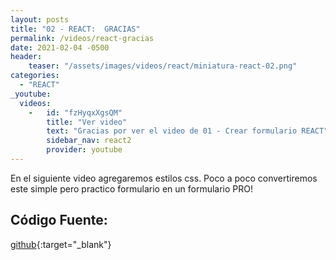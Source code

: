 ```yaml
---
layout: posts
title: "02 - REACT:  GRACIAS"
permalink: /videos/react-gracias
date: 2021-02-04 -0500
header:
    teaser: "/assets/images/videos/react/miniatura-react-02.png"
categories:
  - "REACT"
_youtube: 
  videos:
    -   id: "fzHyqxXgsQM"
        title: "Ver video"
        text: "Gracias por ver el video de 01 - Crear formulario REACT" 
        sidebar_nav: react2
        provider: youtube
---
```


En el siguiente video agregaremos estilos css. Poco a poco convertiremos este simple pero practico formulario en un formulario PRO!


## Código Fuente:

[github](https://github.com/gonzaloperezbarrios/mi_formulario-react-0-100/tree/1-Crear-Formulario){:target="_blank"}
